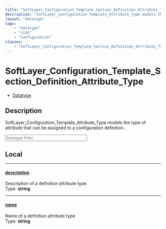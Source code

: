 ```yaml
---
title: "SoftLayer_Configuration_Template_Section_Definition_Attribute_Type"
description: "SoftLayer_Configuration_Template_Attribute_Type models the type of attribute that can be assigned to a configuration def... "
layout: "datatype"
tags:
    - "datatype"
    - "sldn"
    - "Configuration"
classes:
    - "SoftLayer_Configuration_Template_Section_Definition_Attribute_Type"
---
```


# SoftLayer_Configuration_Template_Section_Definition_Attribute_Type
<div id='service-datatype'>
    <ul id='sldn-reference-tabs'>
        <li id='datatype'> <a href='/reference/datatypes/SoftLayer_Configuration_Template_Section_Definition_Attribute_Type' >Datatype</a></li>
    </ul>
</div>

## Description 


SoftLayer_Configuration_Template_Attribute_Type models the type of attribute that can be assigned to a configuration definition. 





<!-- Filer BEGIN -->
<div class="view-filters">
        <div class="clearfix">
            <div class="search-input-box">
                <input placeholder="Datatype Filter" onkeyup="titleSearch(inputId='prop-input', divId='properties', elementClass='prop-row')" 
                    type="text" id="prop-input" value="" size="30" maxlength="128" class="form-text">
            </div>
        </div>
</div>
<!-- Filer END -->

<div id="properties" class="content">
<div id="localProperties" class="prop-content" >

## Local
<div class="prop-row">

-----
[description]: #description
#### [description]
Description of a definition attribute type  
<span class="type-label">Type: </span>**string**  



</div>
<div class="prop-row">

-----
[name]: #name
#### [name]
Name of a definition attribute type  
<span class="type-label">Type: </span>**string**  



</div>
</div>
<!-- LOCAL PROPERTY END -->

</div>


